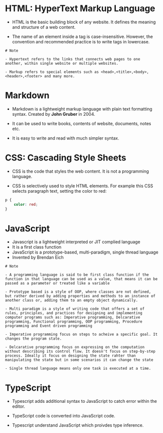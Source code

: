 # HTML: HyperText Markup Language

- HTML is the basic building block of any website. It defines the meaning and structure of a web content.

- The name of an element inside a tag is case-insensitive. However, the convention and recommended practice is to write tags in lowercase.

```
# Note

- Hypertext refers to the links that connects web pages to one another, within single website or multiple websites.

- Markup refers to special elements such as <head>,<title>,<body>,<header>,<footer> and many more.
```

# Markdown

- Markdown is a lightweight markup language with plain text formatting syntax. Created by **John Gruber** in 2004.

- It can be used to write books, contents of website, documents, notes etc.

- It is easy to write and read with much simpler syntax.

# CSS: Cascading Style Sheets

- CSS is the code that styles the web content. It is not a programming language.

- CSS is selectively used to style HTML elements. For example this CSS selects paragraph text, setting the color to red:

```css
p {
	color: red;
}
```

# JavaScript

- Javascript is a lightweight interpreted or JIT complied language
- It is a first class function
- JavaScript is a prototype-based, multi-paradigm, single thread language
- Invented by Brendan Eich

```
# Note

- A programming language is said to be first class function if the function in that language can be used as a value, that means it can be passed as a parameter or treated like a variable

- Prototype based is a style of OOP, where classes are not defined, but rather derived by adding properties and methods to an instance of another class or, adding them to an empty object dynamically.

- Multi paradigm is a style of writing code that offers a set of rules, principles, and practices for designing and implementing computer programs such as: Imperative programming, Delcarative programming, Functional programming, OOP programming, Procedure programming and Event driven programming

- Imperative programming focus on steps to acheive a specific goal. It changes the program state.

- Delcarative programming focus on expressing on the computation without describing its control flow. It doesn't focus on step-by-step process. Ideally it focus on designing the state rahter than manipulating the state but in some scenarios it can change the state

- Single thread language means only one task is executed at a time.
```

# TypeScript

- Typescript adds additional syntax to JavaScript to catch error within the editor.

- TypeScript code is converted into JavaScript code.

- Typescript understand JavaScript which proivdes type inference.
